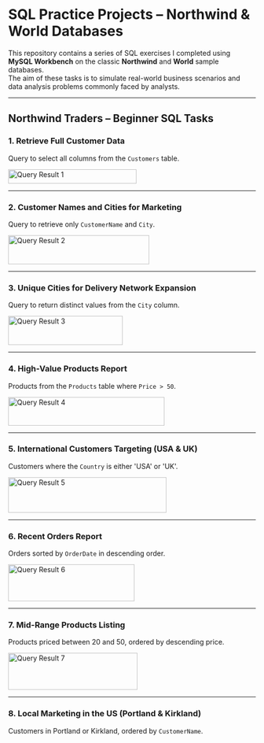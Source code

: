 # SQL Practice Projects – Northwind & World Databases

This repository contains a series of SQL exercises I completed using **MySQL Workbench** on the classic **Northwind** and **World** sample databases.  
The aim of these tasks is to simulate real-world business scenarios and data analysis problems commonly faced by analysts.

---

##  Northwind Traders – Beginner SQL Tasks

### 1. Retrieve Full Customer Data
Query to select all columns from the `Customers` table.

<img width="261" height="29" alt="Query Result 1" src="https://github.com/user-attachments/assets/b277fda6-f110-4143-8c02-6a61af8655a8" />

---

### 2. Customer Names and Cities for Marketing
Query to retrieve only `CustomerName` and `City`.

<img width="287" height="59" alt="Query Result 2" src="https://github.com/user-attachments/assets/91f10e5e-ee10-4963-b4ef-6c7e0352afe1" />

---

### 3. Unique Cities for Delivery Network Expansion
Query to return distinct values from the `City` column.

<img width="233" height="59" alt="Query Result 3" src="https://github.com/user-attachments/assets/dc2265a5-d8a9-42fb-97a5-90ad9079155d" />

---

### 4. High-Value Products Report
Products from the `Products` table where `Price > 50`.

<img width="318" height="58" alt="Query Result 4" src="https://github.com/user-attachments/assets/64a1eb27-ad16-4d63-813c-f253f04de378" />

---

### 5. International Customers Targeting (USA & UK)
Customers where the `Country` is either 'USA' or 'UK'.

<img width="322" height="72" alt="Query Result 5" src="https://github.com/user-attachments/assets/3975009b-43a2-46a0-a8d7-bc5c2ab8c81a" />

---

### 6. Recent Orders Report
Orders sorted by `OrderDate` in descending order.

<img width="257" height="75" alt="Query Result 6" src="https://github.com/user-attachments/assets/78ff7539-4ed7-4413-9362-8590d46351fb" />

---

### 7. Mid-Range Products Listing
Products priced between 20 and 50, ordered by descending price.

<img width="263" height="75" alt="Query Result 7" src="https://github.com/user-attachments/assets/42345695-b6e1-46ff-b8e4-b614a1be8107" />

---

### 8. Local Marketing in the US (Portland & Kirkland)
Customers in Portland or Kirkland, ordered by `CustomerName`.

